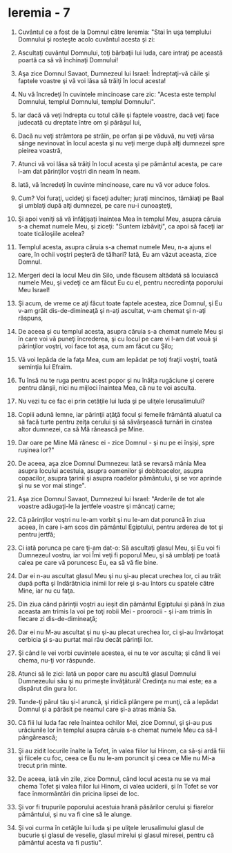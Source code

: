# Ieremia - 7

1. Cuvântul ce a fost de la Domnul către Ieremia: "Stai în uşa templului Domnului şi rosteşte acolo cuvântul acesta şi zi: 

2. Ascultaţi cuvântul Domnului, toţi bărbaţii lui Iuda, care intraţi pe această poartă ca să vă închinaţi Domnului! 

3. Aşa zice Domnul Savaot, Dumnezeul lui Israel: Îndreptaţi-vă căile şi faptele voastre şi vă voi lăsa să trăiţi în locul acesta! 

4. Nu vă încredeţi în cuvintele mincinoase care zic: "Acesta este templul Domnului, templul Domnului, templul Domnului". 

5. Iar dacă vă veţi îndrepta cu totul căile şi faptele voastre, dacă veţi face judecată cu dreptate între om şi pârâşul lui, 

6. Dacă nu veţi strâmtora pe străin, pe orfan şi pe văduvă, nu veţi vărsa sânge nevinovat în locul acesta şi nu veţi merge după alţi dumnezei spre pieirea voastră, 

7. Atunci vă voi lăsa să trăiţi în locul acesta şi pe pământul acesta, pe care l-am dat părinţilor voştri din neam în neam. 

8. Iată, vă încredeţi în cuvinte mincinoase, care nu vă vor aduce folos. 

9. Cum? Voi furaţi, ucideţi şi faceţi adulter; juraţi mincinos, tămâiaţi pe Baal şi umblaţi după alţi dumnezei, pe care nu-i cunoaşteţi, 

10. Şi apoi veniţi să vă înfăţişaţi înaintea Mea în templul Meu, asupra căruia s-a chemat numele Meu, şi ziceţi: "Suntem izbăviţi", ca apoi să faceţi iar toate ticăloşiile acelea? 

11. Templul acesta, asupra căruia s-a chemat numele Meu, n-a ajuns el oare, în ochii voştri peşteră de tâlhari? Iată, Eu am văzut aceasta, zice Domnul. 

12. Mergeri deci la locul Meu din Silo, unde făcusem altădată să locuiască numele Meu, şi vedeţi ce am făcut Eu cu el, pentru necredinţa poporului Meu Israel! 

13. Şi acum, de vreme ce aţi făcut toate faptele acestea, zice Domnul, şi Eu v-am grăit dis-de-dimineaţă şi n-aţi ascultat, v-am chemat şi n-aţi răspuns, 

14. De aceea şi cu templul acesta, asupra căruia s-a chemat numele Meu şi în care voi vă puneţi încrederea, şi cu locul pe care vi l-am dat vouă şi părinţilor voştri, voi face tot aşa, cum am făcut cu Şilo; 

15. Vă voi lepăda de la faţa Mea, cum am lepădat pe toţi fraţii voştri, toată seminţia lui Efraim. 

16. Tu însă nu te ruga pentru acest popor şi nu înălţa rugăciune şi cerere pentru dânşii, nici nu mijloci înaintea Mea, că nu te voi asculta. 

17. Nu vezi tu ce fac ei prin cetăţile lui Iuda şi pe uliţele Ierusalimului? 

18. Copiii adună lemne, iar părinţii aţâţă focul şi femeile frământă aluatul ca să facă turte pentru zeiţa cerului şi să săvârşească turnări în cinstea altor dumnezei, ca să Mă rănească pe Mine. 

19. Dar oare pe Mine Mă rănesc ei - zice Domnul - şi nu pe ei înşişi, spre ruşinea lor?" 

20. De aceea, aşa zice Domnul Dumnezeu: Iată se revarsă mânia Mea asupra locului acestuia, asupra oamenilor şi dobitoacelor, asupra copacilor, asupra ţarinii şi asupra roadelor pământului, şi se vor aprinde şi nu se vor mai stinge". 

21. Aşa zice Domnul Savaot, Dumnezeul lui Israel: "Arderile de tot ale voastre adăugaţi-le la jertfele voastre şi mâncaţi carne; 

22. Că părinţilor voştri nu le-am vorbit şi nu le-am dat poruncă în ziua aceea, în care i-am scos din pământul Egiptului, pentru arderea de tot şi pentru jertfă; 

23. Ci iată porunca pe care ţi-am dat-o: Să ascultaţi glasul Meu, şi Eu voi fi Dumnezeul vostru, iar voi Îmi veţi fi poporul Meu, şi să umblaţi pe toată calea pe care vă poruncesc Eu, ea să vă fie bine. 

24. Dar ei n-au ascultat glasul Meu şi nu şi-au plecat urechea lor, ci au trăit după pofta şi îndărătnicia inimii lor rele şi s-au întors cu spatele către Mine, iar nu cu faţa. 

25. Din ziua când părinţii voştri au ieşit din pământul Egiptului şi până în ziua aceasta am trimis la voi pe toţi robii Mei - proorocii - şi i-am trimis în fiecare zi dis-de-dimineaţă; 

26. Dar ei nu M-au ascultat şi nu şi-au plecat urechea lor, ci şi-au învârtoşat cerbicia şi s-au purtat mai rău decât părinţii lor. 

27. Şi când le vei vorbi cuvintele acestea, ei nu te vor asculta; şi când îi vei chema, nu-ţi vor răspunde. 

28. Atunci să le zici: Iată un popor care nu ascultă glasul Domnului Dumnezeului său şi nu primeşte învăţătură! Credinţa nu mai este; ea a dispărut din gura lor. 

29. Tunde-ţi părul tău şi-l aruncă, şi ridică plângere pe munţi, că a lepădat Domnul şi a părăsit pe neamul care şi-a atras mânia Sa. 

30. Că fiii lui Iuda fac rele înaintea ochilor Mei, zice Domnul, şi şi-au pus urâciunile lor în templul asupra căruia s-a chemat numele Meu ca să-l pângărească; 

31. Şi au zidit locurile înalte la Tofet, în valea fiilor lui Hinom, ca să-şi ardă fiii şi fiicele cu foc, ceea ce Eu nu le-am poruncit şi ceea ce Mie nu Mi-a trecut prin minte. 

32. De aceea, iată vin zile, zice Domnul, când locul acesta nu se va mai chema Tofet şi valea fiilor lui Hinom, ci valea uciderii, şi în Tofet se vor face înmormântări din pricina lipsei de loc. 

33. Şi vor fi trupurile poporului acestuia hrană păsărilor cerului şi fiarelor pământului, şi nu va fi cine să le alunge. 

34. Şi voi curma în cetăţile lui Iuda şi pe uliţele Ierusalimului glasul de bucurie şi glasul de veselie, glasul mirelui şi glasul miresei, pentru că pământul acesta va fi pustiu". 

